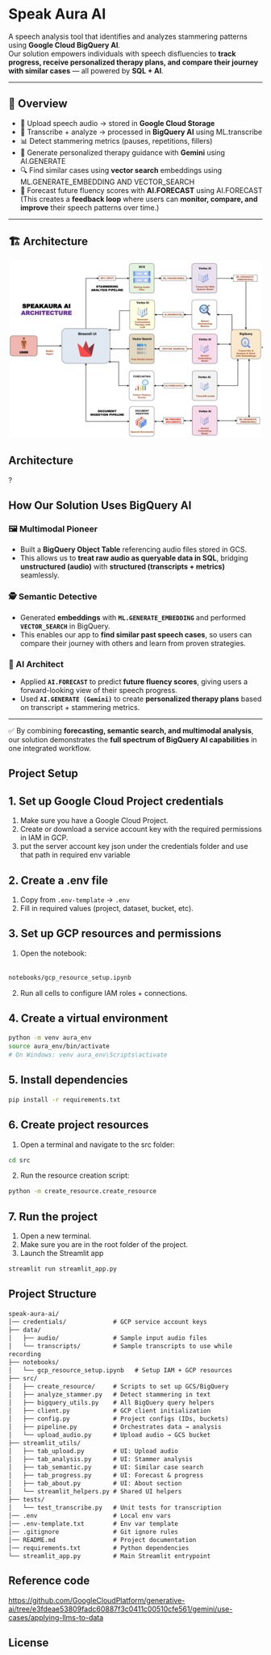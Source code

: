 # Speak Aura AI

A speech analysis tool that identifies and analyzes stammering patterns using **Google Cloud BigQuery AI**.  
Our solution empowers individuals with speech disfluencies to **track progress, receive personalized therapy plans, and compare their journey with similar cases** — all powered by **SQL + AI**.

---

## 🚀 Overview

- 🎤 Upload speech audio → stored in **Google Cloud Storage**  
- 📝 Transcribe + analyze → processed in **BigQuery AI**  using ML.transcribe
- 📊 Detect stammering metrics (pauses, repetitions, fillers)  
- 🧠 Generate personalized therapy guidance with **Gemini**  using AI.GENERATE
- 🔍 Find similar cases using **vector search** embeddings  using ML.GENERATE_EMBEDDING AND VECTOR_SEARCH
- 🔮 Forecast future fluency scores with **AI.FORECAST**  using AI.FORECAST (This creates a **feedback loop** where users can **monitor, compare, and improve** their speech patterns over time.)  

---

## 🏗️ Architecture

![Architecture Diagram](/assets/speak_aura_architecture.png)


## Architecture

?

## How Our Solution Uses BigQuery AI

### 🖼️ Multimodal Pioneer
- Built a **BigQuery Object Table** referencing audio files stored in GCS.  
- This allows us to **treat raw audio as queryable data in SQL**, bridging **unstructured (audio)** with **structured (transcripts + metrics)** seamlessly.  

### 🕵️ Semantic Detective
- Generated **embeddings** with **`ML.GENERATE_EMBEDDING`** and performed **`VECTOR_SEARCH`** in BigQuery.  
- This enables our app to **find similar past speech cases**, so users can compare their journey with others and learn from proven strategies.  

### 🧠 AI Architect
- Applied **`AI.FORECAST`** to predict **future fluency scores**, giving users a forward-looking view of their speech progress.  
- Used **`AI.GENERATE (Gemini)`** to create **personalized therapy plans** based on transcript + stammering metrics.  

---
✅ By combining **forecasting, semantic search, and multimodal analysis**, our solution demonstrates the **full spectrum of BigQuery AI capabilities** in one integrated workflow.  

## Project Setup

## 1. Set up Google Cloud Project credentials

1. Make sure you have a Google Cloud Project.  
2. Create or download a service account key with the required permissions in IAM in GCP.  
3. put the server account key json under the credentials folder and use that path in required env variable

## 2. Create a .env file

1. Copy from `.env-template` → `.env` 
2. Fill in required values (project, dataset, bucket, etc).

## 3. Set up GCP resources and permissions

1. Open the notebook:

``` bash

notebooks/gcp_resource_setup.ipynb

```
2. Run all cells to configure IAM roles + connections.

## 4. Create a virtual environment

``` bash
python -m venv aura_env
source aura_env/bin/activate 
# On Windows: venv aura_env\Scripts\activate

```
## 5. Install dependencies

``` bash
pip install -r requirements.txt

```

## 6. Create project resources

1. Open a terminal and navigate to the src folder:

``` bash
cd src
```
2. Run the resource creation script:
``` bash
python -m create_resource.create_resource
```

## 7. Run the project

1. Open a new terminal.
2. Make sure you are in the root folder of the project.
3. Launch the Streamlit app

``` bash
streamlit run streamlit_app.py
```

## Project Structure

```
speak-aura-ai/
│── credentials/             # GCP service account keys
├── data/
│   ├── audio/               # Sample input audio files
│   └── transcripts/         # Sample transcripts to use while recording
├── notebooks/
│   └── gcp_resource_setup.ipynb   # Setup IAM + GCP resources
├── src/
│   ├── create_resource/     # Scripts to set up GCS/BigQuery
│   ├── analyze_stammer.py   # Detect stammering in text
│   ├── bigquery_utils.py    # All BigQuery query helpers
│   ├── client.py            # GCP client initialization
│   ├── config.py            # Project configs (IDs, buckets)
│   ├── pipeline.py          # Orchestrates data → analysis
│   └── upload_audio.py      # Upload audio → GCS bucket
├── streamlit_utils/
│   ├── tab_upload.py        # UI: Upload audio
│   ├── tab_analysis.py      # UI: Stammer analysis
│   ├── tab_semantic.py      # UI: Similar case search
│   ├── tab_progress.py      # UI: Forecast & progress
│   ├── tab_about.py         # UI: About section
│   └── streamlit_helpers.py # Shared UI helpers
├── tests/
│   └── test_transcribe.py   # Unit tests for transcription
│── .env                     # Local env vars
│── .env-template.txt        # Env var template
│── .gitignore               # Git ignore rules
│── README.md                # Project documentation
│── requirements.txt         # Python dependencies
└── streamlit_app.py         # Main Streamlit entrypoint

```

## Reference code

 https://github.com/GoogleCloudPlatform/generative-ai/tree/e3fdeae53809fadc60887f3c0411c00510cfe561/gemini/use-cases/applying-llms-to-data


## License
